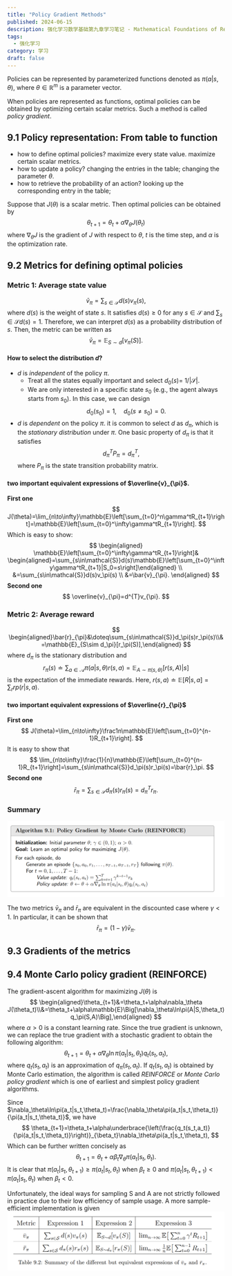 ```yaml
---
title: "Policy Gradient Methods"
published: 2024-06-15
description: 强化学习数学基础第九章学习笔记 - Mathematical Foundations of Reinforcement Learning Chapter 9 Notes
tags:
  - 强化学习
category: 学习
draft: false
---
```


Policies can be represented by parameterized functions denoted as $π(a|s, θ)$, where $θ\in \mathbb{R}^{m}$ is a parameter vector.

When policies are represented as functions, optimal policies can be obtained by optimizing certain scalar metrics. Such a method is called *policy gradient*. 

## 9.1 Policy representation: From table to function
- how to define optimal policies? maximize every state value. maximize certain scalar metrics.
- how to update a policy? changing the entries in the table; changing the parameter $θ$.
- how to retrieve the probability of an action? looking up the corresponding entry in the table; 

Suppose that $J(\theta)$ is a scalar metric. Then optimal policies can be obtained by
$$
\theta_{t+1}=\theta_t+\alpha\nabla_\theta J(\theta_t)
$$
where $\nabla_{\theta}J$ is the gradient of $J$ with respect to $θ$, $t$ is the time step, and $α$ is the optimization rate.
## 9.2 Metrics for defining optimal policies
### Metric 1: Average state value
$$
\bar{v}_\pi=\sum_{s\in\mathcal{S}}d(s)v_\pi(s),
$$
where $d(s)$ is the weight of state $s.$ It satisfies $d(s)\geq0$ for any $s\in\mathcal{S}$ and $\sum_s\in\mathcal{S}d(s)=1.$ Therefore, we can interpret $d(s)$ as a probability distribution of $s.$ Then, the metric can be written as
$$
\bar{v}_\pi=\mathbb{E}_{S\sim d}[v_\pi(S)].
$$
#### How to select the distribution $d$?
- $d$ is *independent* of the policy $\pi$. 
  - Treat all the states equally important and select $d_0(s)=$ $1/|\mathcal{S}|.$ 
  - We are only interested in a specific state $s_0$ (e.g., the agent always starts from $s_0).$ In this case, we can design $$d_0(s_0)=1,\quad d_0(s\neq s_0)=0.$$
- $d$ is *dependent* on the policy $\pi$. it is common to select $d$ as $d_\pi$, which is the *stationary distribution* under $\pi$. One basic property of $d_\pi$ is that it satisfies $$d_\pi^TP_\pi=d_\pi^T,$$ where $P_\pi$ is the state transition probability matrix.
#### two important equivalent expressions of $\overline{v}_{\pi}$.
**First one**
$$
J(\theta)=\lim_{n\to\infty}\mathbb{E}\left[\sum_{t=0}^n\gamma^tR_{t+1}\right]=\mathbb{E}\left[\sum_{t=0}^\infty\gamma^tR_{t+1}\right].
$$
Which is easy to show:
$$
\begin{aligned}
\mathbb{E}\left[\sum_{t=0}^\infty\gamma^tR_{t+1}\right]& \begin{aligned}=\sum_{s\in\mathcal{S}}d(s)\mathbb{E}\left[\sum_{t=0}^\infty\gamma^tR_{t+1}|S_0=s\right]\end{aligned}  \\
&=\sum_{s\in\mathcal{S}}d(s)v_\pi(s) \\
&=\bar{v}_{\pi}.
\end{aligned}
$$
**Second one**
$$
\overline{v}_{\pi}=d^{T}v_{\pi}.
$$
### Metric 2: Average reward
$$
\begin{aligned}\bar{r}_{\pi}&\doteq\sum_{s\in\mathcal{S}}d_\pi(s)r_\pi(s)\\&=\mathbb{E}_{S\sim d_\pi}[r_\pi(S)],\end{aligned}
$$
where $d_{\pi}$ is the stationary distribution and
$$
r_\pi(s)\doteq\sum_{a\in\mathcal{A}}\pi(a|s,\theta)r(s,a)=\mathbb{E}_{A\sim\pi(s,\theta)}[r(s,A)|s]
$$
is the expectation of the immediate rewards. Here, $r(s,a)\doteq\mathbb{E}[R|s,a]=\sum_rrp(r|s,a)$.
#### two important equivalent expressions of $\overline{r}_{\pi}$
**First one**
$$
J(\theta)=\lim_{n\to\infty}\frac1n\mathbb{E}\left[\sum_{t=0}^{n-1}R_{t+1}\right].
$$
It is easy to show that
$$
\lim_{n\to\infty}\frac{1}{n}\mathbb{E}\left[\sum_{t=0}^{n-1}R_{t+1}\right]=\sum_{s\in\mathcal{S}}d_\pi(s)r_\pi(s)=\bar{r}_\pi.
$$
**Second one**
$$
\bar{r}_\pi=\sum_{s\in\mathcal{S}}d_\pi(s)r_\pi(s)=d_\pi^Tr_\pi.
$$
### Summary
![RL9-1](./images/RL9-1.png)

The two metrics $\bar{v}_\pi$ and $\bar{r}_\pi$ are equivalent in the discounted case where $\gamma<1.$ In particular, it can be shown that
$$
\bar{r}_\pi=(1-\gamma)\bar{v}_\pi.
$$
## 9.3 Gradients of the metrics

## 9.4 Monte Carlo policy gradient (REINFORCE)
The gradient-ascent algorithm for maximizing $J(\theta)$ is
$$
\begin{aligned}\theta_{t+1}&=\theta_t+\alpha\nabla_\theta J(\theta_t)\\&=\theta_t+\alpha\mathbb{E}\Big[\nabla_\theta\ln\pi(A|S,\theta_t)q_\pi(S,A)\Big],\end{aligned}
$$
where $\alpha>0$ is a constant learning rate. Since the true gradient is unknown, we can replace the true gradient with a stochastic gradient to obtain the following algorithm:
$$
\theta_{t+1}=\theta_t+\alpha\nabla_\theta\ln\pi(a_t|s_t,\theta_t)q_t(s_t,a_t),
$$
where $q_t(s_t,a_t)$ is an approximation of $q_\pi(s_t,a_t).$ If $q_t(s_t,a_t)$ is obtained by Monte Carlo estimation, the algorithm is called *REINFORCE* or *Monte Carlo policy gradient* which is one of earliest and simplest policy gradient algorithms.

Since $\nabla_\theta\ln\pi(a_t|s_t,\theta_t)=\frac{\nabla_\theta\pi(a_t|s_t,\theta_t)}{\pi(a_t|s_t,\theta_t)}$, we have
$$
\theta_{t+1}=\theta_t+\alpha\underbrace{\left(\frac{q_t(s_t,a_t)}{\pi(a_t|s_t,\theta_t)}\right)}_{\beta_t}\nabla_\theta\pi(a_t|s_t,\theta_t),
$$
Which can be further written concisely as 
$$
\theta_{t+1}=\theta_t+\alpha\beta_t\nabla_\theta\pi(a_t|s_t,\theta_t).
$$
It is clear that $\pi(a_t|s_t,\theta_{t+1})\geq\pi(a_t|s_t,\theta_t)$ when $\beta_t\geq0$ and $\pi(a_t|s_t,\theta_{t+1})<\pi(a_t|s_t,\theta_t)$ when $\beta_t<0$.

Unfortunately, the ideal ways for sampling S and A are not strictly followed in practice due to their low efficiency of sample usage. A more sample-efficient implementation is given
![RL9-1](./images/RL9-2.png)
